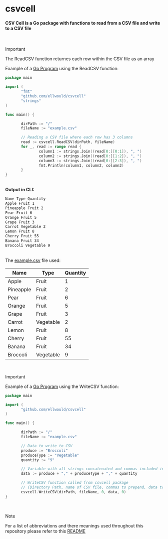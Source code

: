 # csvcell
#### CSV Cell is a Go package with functions to read from a CSV file and write to a CSV file

<br>

>[!IMPORTANT]
>The ReadCSV function returnes each row within the CSV file as an array
>
>Example of a [Go Program](https://github.com/ellwould/csvcell/blob/main/example/readexample.go) using the ReadCSV function:
>```go
>package main
>
>import (
>        "fmt"
>        "github.com/ellwould/csvcell"
>        "strings"
>)
>
>func main() {
>
>        dirPath := "/"
>        fileName := "example.csv"
>
>        // Reading a CSV file where each row has 3 columns
>        read := csvcell.ReadCSV(dirPath, fileName)
>        for _, read := range read {
>                column1 := strings.Join((read[0:][0:1]), ", ")
>                column2 := strings.Join((read[0:][1:2]), ", ")
>                column3 := strings.Join((read[0:][2:3]), ", ")
>                fmt.Println(column1, column2, column3)
>        }
>}
>```
>
><br><b>Output in CLI:</b>
>```bash
>Name Type Quantity
>Apple Fruit 1
>Pineapple Fruit 2
>Pear Fruit 6
>Orange Fruit 5
>Grape Fruit 3
>Carrot Vegetable 2
>Lemon Fruit 8
>Cherry Fruit 55
>Banana Fruit 34
>Broccoli Vegetable 9
>```
>
><br>The [example.csv](https://github.com/ellwould/csvcell/blob/main/example/example.csv) file used:
>
>| Name	| Type | Quantity |
>|------|------|----------|
>|Apple|Fruit|1|
>|Pineapple|Fruit|2|
>|Pear|Fruit|6|
>|Orange|Fruit|5|
>|Grape|Fruit|3|
>|Carrot|Vegetable|2|
>|Lemon|Fruit|8|
>|Cherry|Fruit|55|
>|Banana|Fruit|34|
>|Broccoli|Vegetable|9|
>

<br>

>[!IMPORTANT]
>Example of a [Go Program](https://github.com/ellwould/csvcell/blob/main/example/writeexample.go) using the WriteCSV function:
>```go
>package main
>
>import (
>        "github.com/ellwould/csvcell"
>)
>
>func main() {
>
>        dirPath := "/"
>        fileName := "example.csv"
>
>        // Data to write to CSV
>        produce := "Broccoli"
>        produceType := "Vegetable"
>        quantity := "9"
>
>        // Variable with all strings concatenated and commas included inbetween
>        data := produce + "," + produceType + "," + quantity
>
>        // WriteCSV function called from csvcell package
>        // (Directory Path, name of CSV file, commas to prepend, data to write to the file, commas to append)
>        csvcell.WriteCSV(dirPath, fileName, 0, data, 0)
>}
>```
>

<br>

>[!NOTE]
>For a list of abbreviations and there meanings used throughout this repository please refer to this [README](https://github.com/Ellwould/information_technology_and_telecommunication_abbreviations)


